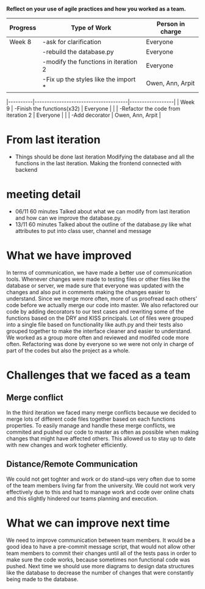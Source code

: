**Reflect on your use of agile practices and how you worked as a team.**

| Progress | Type of Work                         | Person in charge |
|----------|--------------------------------------|------------------|
| Week 8   | -ask for clarification               | Everyone         |
|          | -rebuild the database.py             | Everyone         |
|          | -modify the functions in iteration 2 | Everyone         |
|          | -Fix up the styles like the import * | Owen, Ann, Arpit |

|----------|--------------------------------------|------------------|
| Week 9   | -Finish the functions(x32)           | Everyone         |
|          | -Refactor the code from iteration 2  | Everyone         |
|          | -Add decorator                       | Owen, Ann, Arpit |

# From last iteration
- Things should be done last iteration
    Modifying the database and all the functions in the last iteration.
    Making the frontend connected with backend

# meeting detail
- 06/11 60 minutes Talked about what we can modify from last iteration and how can we improve the database.py.
- 13/11 60 minutes Talked about the outline of the database.py like what attributes to put into class user, channel and message


# What we have improved
In terms of communication, we have made a better use of communication tools. Whenever changes were made to testing files or other files like the
database or server, we made sure that everyone was updated with the changes and also put in comments making the changes easier to understand.
Since we merge more often, more of us proofread each others' code before we actually merge our code into master. We also refactored our code by adding 
decorators to our test cases and rewriting some of the functions based on the DRY and KISS principals. Lot of files were grouped into a single file based
on functionality like auth.py and their tests also grouped together to make the interface cleaner and easier to understand.
We worked as a group more often and reviewed and modifed code more often. Refactoring was done by everyone so we were not only in charge 
of part of the codes but also the project as a whole.

# Challenges that we faced as a team
## Merge conflict
In the third iteration we faced many merge conflicts because we decided to merge lots of different code files together based on each functions properties. 
To easily manage and handle these merge conflicts, we commited and pushed our code to master as often as possible when making changes that might have 
affected others. This allowed us to stay up to date with new changes and work togheter efficiently.

## Distance/Remote Communication
We could not get toghter and work or do stand-ups very often due to some of the team members living far from the university. We could not work very
effectively due to this and had to manage work and code over online chats and this slightly hindered our teams planning and execution.

# What we can improve next time
We need to improve communication between team members. It would be a good idea to have a pre-commit message script, that would not allow other team members
to commit their changes until all of the tests pass in order to make sure the code works, because sometimes non functional code was pushed.
Next time we should use more diagrams to design data structures like the database to decrease the number of changes that were constantly being made to the 
database.

